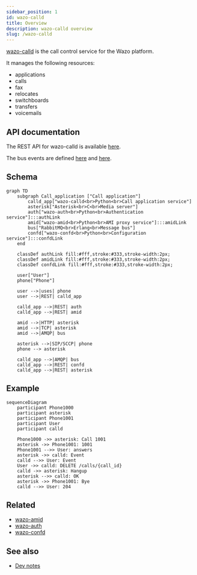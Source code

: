 ```yaml
---
sidebar_position: 1
id: wazo-calld
title: Overview
description: wazo-calld overview
slug: /wazo-calld
---
```


[wazo-calld](https://github.com/wazo-platform/wazo-calld) is the call control service for the Wazo platform.

It manages the following resources:

- applications
- calls
- fax
- relocates
- switchboards
- transfers
- voicemails

## API documentation

The REST API for wazo-calld is available [here](../api/application.html#tag/applications).

The bus events are defined [here](https://github.com/wazo-platform/wazo-calld/blob/master/wazo_calld/plugins/calls/events.yml) and [here](https://github.com/wazo-platform/wazo-calld/blob/master/wazo_calld/plugins/switchboards/events.yml).

## Schema

```mermaid
graph TD
    subgraph Call_application ["Call application"]
        calld_app["wazo-calld<br>Python<br>Call application service"]
        asterisk["Asterisk<br>C<br>Media server"]
        auth["wazo-auth<br>Python<br>Authentication service"]:::authLink
        amid["wazo-amid<br>Python<br>AMI proxy service"]:::amidLink
        bus["RabbitMQ<br>Erlang<br>Message bus"]
        confd["wazo-confd<br>Python<br>Configuration service"]:::confdLink
    end

    classDef authLink fill:#fff,stroke:#333,stroke-width:2px;
    classDef amidLink fill:#fff,stroke:#333,stroke-width:2px;
    classDef confdLink fill:#fff,stroke:#333,stroke-width:2px;

    user["User"]
    phone["Phone"]

    user -->|uses| phone
    user -->|REST| calld_app

    calld_app -->|REST| auth
    calld_app -->|REST| amid

    amid -->|HTTP| asterisk
    amid -->|TCP| asterisk
    amid -->|AMQP| bus

    asterisk -->|SIP/SCCP| phone
    phone --> asterisk

    calld_app -->|AMQP| bus
    calld_app -->|REST| confd
    calld_app -->|REST| asterisk
```

## Example

```mermaid
sequenceDiagram
    participant Phone1000
    participant asterisk
    participant Phone1001
    participant User
    participant calld

    Phone1000 ->> asterisk: Call 1001
    asterisk ->> Phone1001: 1001
    Phone1001 -->> User: answers
    asterisk ->> calld: Event
    calld -->> User: Event
    User ->> calld: DELETE /calls/{call_id}
    calld ->> asterisk: Hangup
    asterisk -->> calld: OK
    asterisk ->> Phone1001: Bye
    calld -->> User: 204
```

## Related

- [wazo-amid](amid.html)
- [wazo-auth](authentication.html)
- [wazo-confd](configuration.html)

## See also

- [Dev notes](application-dev.html)

